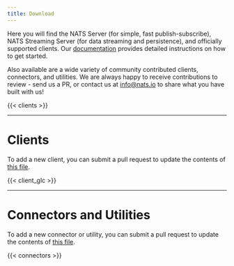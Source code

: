 ```yaml
---
title: Download
---
```


Here you will find the NATS Server (for simple, fast publish-subscribe), NATS Streaming Server (for data streaming and persistence), and officially supported clients. Our [documentation](https://docs.nats.io) provides detailed instructions on how to get started.

Also available are a wide variety of community contributed clients, connectors, and utilities. We are always happy to receive contributions to review - send us a PR, or contact us at [info@nats.io](mailto:info@nats.io) to share what you have built with us!

{{< clients >}}

---
# Clients
To add a new client, you can submit a pull request to update the contents of [this file](https://github.com/nats-io/nats-site/blob/master/data/addons.toml).


{{< client_glc >}}

---

# Connectors and Utilities

To add a new connector or utility, you can submit a pull request to update the contents of [this file](https://github.com/nats-io/nats-site/blob/master/data/addons.toml).

{{< connectors >}}


